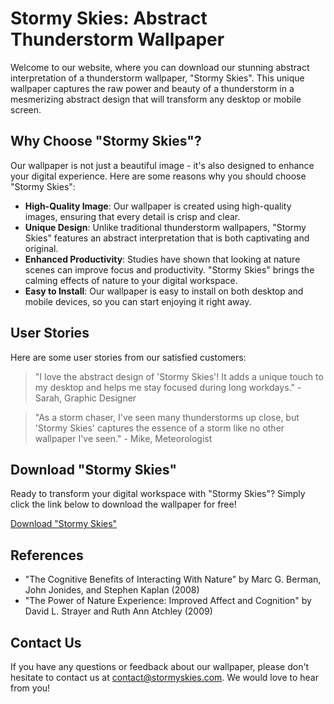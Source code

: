 <!--
Write me content for website with wallpaper which alt text is:

"An abstract interpretation of a thunderstorm"

The name/title of the page should not be 1:1 copy of the alt text but rather a real content of the website which is using this wallpaper.

- Use markdown format 
- Start with the heading
- The content should look like a real website 
- Include real sections like references, contact, user stories, etc. use things relevant to the page purpose.
- Feel free to use structure like headings, bullets, numbering, blockquotes, paragraphs, horizontal lines, etc.
- You can use formatting like bold or _italic_
- You can include UTF-8 emojis
- Links should be only #hash anchors (and you can refer to the document itself)
- Do not include images
-->

<!--font:Poppins-->

# Stormy Skies: Abstract Thunderstorm Wallpaper

Welcome to our website, where you can download our stunning abstract interpretation of a thunderstorm wallpaper, "Stormy Skies". This unique wallpaper captures the raw power and beauty of a thunderstorm in a mesmerizing abstract design that will transform any desktop or mobile screen.

## Why Choose "Stormy Skies"?

Our wallpaper is not just a beautiful image - it's also designed to enhance your digital experience. Here are some reasons why you should choose "Stormy Skies":

- **High-Quality Image**: Our wallpaper is created using high-quality images, ensuring that every detail is crisp and clear.
- **Unique Design**: Unlike traditional thunderstorm wallpapers, "Stormy Skies" features an abstract interpretation that is both captivating and original.
- **Enhanced Productivity**: Studies have shown that looking at nature scenes can improve focus and productivity. "Stormy Skies" brings the calming effects of nature to your digital workspace.
- **Easy to Install**: Our wallpaper is easy to install on both desktop and mobile devices, so you can start enjoying it right away.

## User Stories

Here are some user stories from our satisfied customers:

> "I love the abstract design of 'Stormy Skies'! It adds a unique touch to my desktop and helps me stay focused during long workdays." - Sarah, Graphic Designer

> "As a storm chaser, I've seen many thunderstorms up close, but 'Stormy Skies' captures the essence of a storm like no other wallpaper I've seen." - Mike, Meteorologist

## Download "Stormy Skies"

Ready to transform your digital workspace with "Stormy Skies"? Simply click the link below to download the wallpaper for free!

[Download "Stormy Skies"](#{%23download})

## References

- "The Cognitive Benefits of Interacting With Nature" by Marc G. Berman, John Jonides, and Stephen Kaplan (2008)
- "The Power of Nature Experience: Improved Affect and Cognition" by David L. Strayer and Ruth Ann Atchley (2009)

## Contact Us

If you have any questions or feedback about our wallpaper, please don't hesitate to contact us at [contact@stormyskies.com](mailto:contact@stormyskies.com). We would love to hear from you!
